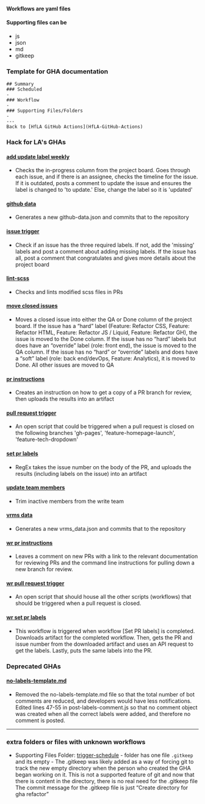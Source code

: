 #### Workflows are yaml files
#### Supporting files can be
* js
* json
* md
* gitkeep

### Template for GHA documentation
```
## Summary
### Scheduled
-
### Workflow
-
### Supporting Files/Folders
-
---
Back to [HfLA GitHub Actions](HfLA-GitHub-Actions)
```

### Hack for LA's GHAs
#### [add update label weekly](GHA:-add-update-label-weekly)
- Checks the in-progress column from the project board. Goes through each issue, and if there is an assignee, checks the timeline for the issue. If it is outdated, posts a comment to update the issue and ensures the label is changed to 'to update.' Else, change the label so it is 'updated'

#### [github data](GHA:-github-data)
- Generates a new github-data.json and commits that to the repository

#### [issue trigger](GHA:-issue-trigger)
- Check if an issue has the three required labels. If not, add the 'missing' labels and post a comment about adding missing labels. If the issue has all, post a comment that congratulates and gives more details about the project board

#### [lint-scss](GHA:-lint-scss)
- Checks and lints modified scss files in PRs

#### [move closed issues](GHA:-move-closed-issues)
- Moves a closed issue into either the QA or Done column of the project board. If the issue has a “hard” label (Feature: Refactor CSS, Feature: Refactor HTML, Feature: Refactor JS / Liquid, Feature: Refactor GH), the issue is moved to the Done column. If the issue has no “hard” labels but does have an “override” label (role: front end), the issue is moved to the QA column. If the issue has no “hard” or “override” labels and does have a “soft” label (role: back end/devOps, Feature: Analytics), it is moved to Done. All other issues are moved to QA

#### [pr instructions](GHA:-pr-instructions)
- Creates an instruction on how to get a copy of a PR branch for review, then uploads the results into an artifact

#### [pull request trigger](GHA:-pull-request-trigger)
- An open script that could be triggered when a pull request is closed on the following branches 'gh-pages', 'feature-homepage-launch', 'feature-tech-dropdown'

#### [set pr labels](GHA:-set-pr-labels)
- RegEx takes the issue number on the body of the PR, and uploads the results (including labels on the issue) into an artifact

#### [update team members](GHA:-update-team-members)
- Trim inactive members from the write team

#### [vrms data](GHA:-vrms-data)
- Generates a new vrms_data.json and commits that to the repository

#### [wr pr instructions](GHA:-wr-pr-instructions)
- Leaves a comment on new PRs with a link to the relevant documentation for reviewing PRs and the command line instructions for pulling down a new branch for review.

#### [wr pull request trigger](GHA:-wr-pull-request-trigger)
- An open script that should house all the other scripts (workflows) that should be triggered when a pull request is closed.

#### [wr set pr labels](GHA:-wr-set-pr-labels)
- This workflow is triggered when workflow [Set PR labels] is completed. Downloads artifact for the completed workflow. Then, gets the PR and issue number from the downloaded artifact and uses an API request to get the labels. Lastly, puts the same labels into the PR.

### Deprecated GHAs

#### [no-labels-template.md](https://github.com/hackforla/website/issues/2898)
- Removed the no-labels-template.md file so that the total number of bot comments are reduced, and developers would have less notifications. Edited lines 47-55 in post-labels-comment.js so that no comment object was created when all the correct labels were added, and therefore no comment is posted. 

---


### extra folders or files with unknown workflows
* Supporting Files Folder: [trigger-schedule](https://github.com/hackforla/website/tree/gh-pages/github-actions/trigger-schedule) - folder has one file ```.gitkeep``` and its empty - The .gitkeep was likely added as a way of forcing git to track the new empty directory when the person who created the GHA began working on it. This is not a supported feature of git and now that there is content in the directory, there is no real need for the .gitkeep file
The commit message for the .gitkeep file is just “Create directory for gha refactor”

